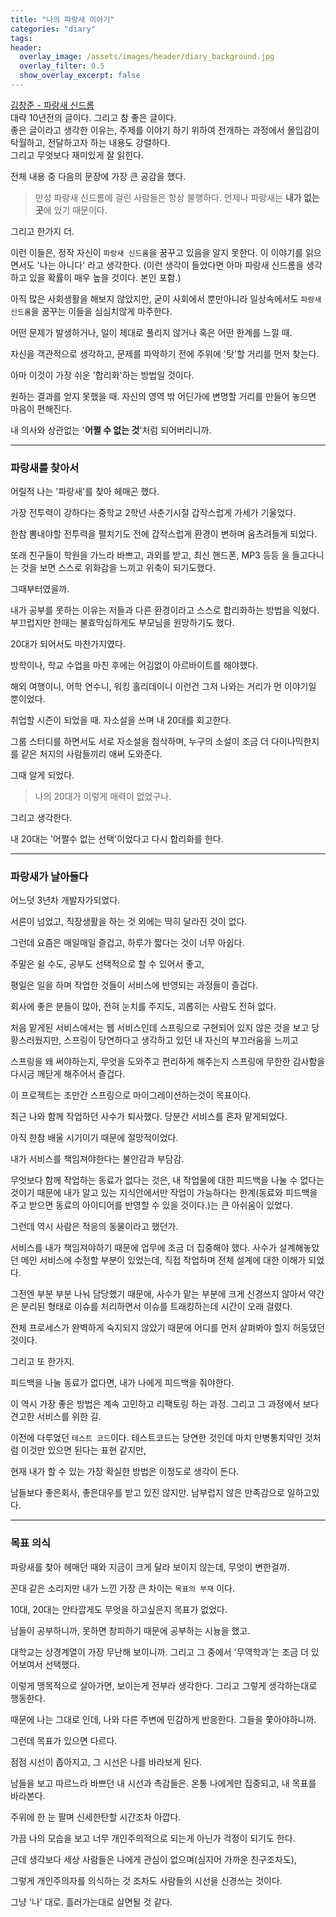 ```yaml
---
title: "나의 파랑새 이야기"
categories: "diary"
tags:
header:
  overlay_image: /assets/images/header/diary_background.jpg
  overlay_filter: 0.5
  show_overlay_excerpt: false
---
```


[김창준 - 파랑새 신드롬](https://www.ibm.com/developerworks/mydeveloperworks/blogs/9e635b49-09e9-4c23-8999-a4d461aeace2/entry/147?lang=en)<br/>
대략 10년전의 글이다. 그리고 참 좋은 글이다. <br>
좋은 글이라고 생각한 이유는, 주제를 이야기 하기 위하여 전개하는 과정에서 몰입감이 탁월하고, 전달하고자 하는 내용도 강렬하다.<br>
그리고 무엇보다 재미있게 잘 읽힌다.

전체 내용 중 다음의 문장에 가장 큰 공감을 했다.

> 만성 파랑새 신드롬에 걸린 사람들은 항상 불행하다. 언제나 파랑새는 **내가 없는 곳**에 있기 때문이다.

그리고 한가지 더.

이런 이들은, 정작 자신이 `파랑새 신드롬`을 꿈꾸고 있음을 알지 못한다. 이 이야기를 읽으면서도 '나는 아니다' 라고 생각한다. (이런 생각이 들었다면 아마 파랑새 신드롬을 생각하고 있을 확률이 매우 높을 것이다. 본인 포함.)

아직 많은 사회생활을 해보지 않았지만, 굳이 사회에서 뿐만아니라 일상속에서도 `파랑새 신드롬`을 꿈꾸는 이들을 심심치않게 마주한다.

어떤 문제가 발생하거나, 일이 제대로 풀리지 않거나 혹은 어떤 한계를 느낄 때.

자신을 객관적으로 생각하고, 문제를 파악하기 전에 주위에 '탓'할 거리를 먼저 찾는다.

아마 이것이 가장 쉬운 '합리화'하는 방법일 것이다.

원하는 결과를 얻지 못했을 때. 자신의 영역 밖 어딘가에 변명할 거리를 만들어 놓으면 마음이 편해진다.

내 의사와 상관없는 '**어쩔 수 없는 것**'처럼 되어버리니까.

---

### 파랑새를 찾아서

어릴적 나는 '파랑새'를 찾아 헤매곤 했다.

가장 전투력이 강하다는 중학교 2학년 사춘기시절 갑작스럽게 가세가 기울었다.

한참 뽐내야할 전투력을 펼치기도 전에 갑작스럽게 환경이 변하며 움츠려들게 되었다.

또래 친구들이 학원을 가느라 바쁘고, 과외를 받고, 최신 핸드폰, MP3 등등 을 들고다니는 것을 보면 스스로 위화감을 느끼고 위축이 되기도했다.

그때부터였을까.

내가 공부를 못하는 이유는 저들과 다른 환경이라고 스스로 합리화하는 방법을 익혔다. 부끄럽지만 한때는 불효막심하게도 부모님을 원망하기도 했다.

20대가 되어서도 마찬가지였다.

방학이나, 학교 수업을 마친 후에는 어김없이 아르바이트를 해야했다.

해외 여행이니, 어학 연수니, 워킹 홀리데이니 이런건 그저 나와는 거리가 먼 이야기일 뿐이었다.

취업할 시즌이 되었을 때. 자소설을 쓰며 내 20대를 회고한다.

그룹 스터디를 하면서도 서로 자소설을 첨삭하며, 누구의 소설이 조금 더 다이나믹한지를 같은 처지의 사람들끼리 애써 도와준다.

그때 알게 되었다.

>나의 20대가 이렇게 매력이 없었구나.

그리고 생각한다.

내 20대는 '어쩔수 없는 선택'이었다고 다시 합리화를 한다.

---

### 파랑새가 날아들다

어느덧 3년차 개발자가되었다.

서른이 넘었고, 직장생활을 하는 것 외에는 딱히 달라진 것이 없다.

그런데 요즘은 매일매일 즐겁고, 하루가 짧다는 것이 너무 아쉽다.

주말은 쉴 수도, 공부도 선택적으로 할 수 있어서 좋고,

평일은 일을 하며 작업한 것들이 서비스에 반영되는 과정들이 즐겁다.

회사에 좋은 분들이 많아, 전혀 눈치를 주지도, 괴롭히는 사람도 전혀 없다.

처음 맡게된 서비스에서는 웹 서비스인데 스프링으로 구현되어 있지 않은 것을 보고 당황스러웠지만, 스프링이 당연하다고 생각하고 있던 내 자신의 부끄러움을 느끼고

스프링을 왜 써야하는지, 무엇을 도와주고 편리하게 해주는지 스프링에 무한한 감사함을 다시금 깨닫게 해주어서 즐겁다.

이 프로젝트는 조만간 스프링으로 마이그레이션하는것이 목표이다.

최근 나와 함께 작업하던 사수가 퇴사했다. 당분간 서비스를 혼자 맡게되었다.

아직 한참 배울 시기이기 때문에 절망적이었다.

내가 서비스를 책임져야한다는 불안감과 부담감.

무엇보다 함께 작업하는 동료가 없다는 것은, 내 작업물에 대한 피드백을 나눌 수 없다는 것이기 때문에 내가 알고 있는 지식안에서만 작업이 가능하다는 한계(동료와 피드백을 주고 받으면 동료의 아이디어를 반영할 수 있을 것이다.)는 큰 아쉬움이 있었다.

그런데 역시 사람은 적응의 동물이라고 했던가.

서비스를 내가 책임져야하기 때문에 업무에 조금 더 집중해야 했다. 사수가 설계해놓았던 메인 서비스에 수정할 부분이 있었는데, 직접 작업하며 전체 설계에 대한 이해가 되었다.

그전엔 부분 부분 나눠 담당했기 때문에, 사수가 맡는 부분에 크게 신경쓰지 않아서 약간은 분리된 형태로 이슈를 처리하면서 이슈를 트래킹하는데 시간이 오래 걸렸다.

전체 프로세스가 완벽하게 숙지되지 않았기 때문에 어디를 먼저 살펴봐야 할지 허둥댔던 것이다.

그리고 또 한가지.

피드백을 나눌 동료가 없다면, 내가 나에게 피드백을 줘야한다.

이 역시 가장 좋은 방법은 계속 고민하고 리팩토링 하는 과정. 그리고 그 과정에서 보다 견고한 서비스를 위한 길.

이전에 다루었던 `테스트 코드`이다. 테스트코드는 당연한 것인데 마치 만병통치약인 것처럼 이것만 있으면 된다는 표현 같지만,

현재 내가 할 수 있는 가장 확실한 방법은 이정도로 생각이 든다.

남들보다 좋은회사, 좋은대우를 받고 있진 않지만. 남부럽지 않은 만족감으로 일하고있다.

---

### 목표 의식

파랑새를 찾아 헤매던 때와 지금이 크게 달라 보이지 않는데, 무엇이 변한걸까.

꼰대 같은 소리지만 내가 느낀 가장 큰 차이는 `목표의 부재` 이다.

10대, 20대는 안타깝게도 무엇을 하고싶은지 목표가 없었다.

남들이 공부하니까, 못하면 창피하기 때문에 공부하는 시늉을 했고.

대학교는 상경계열이 가장 무난해 보이니까. 그리고 그 중에서 '무역학과'는 조금 더 있어보여서 선택했다.

이렇게 맹목적으로 살아가면, 보이는게 전부라 생각한다. 그리고 그렇게 생각하는대로 행동한다.

때문에 나는 그대로 인데, 나와 다른 주변에 민감하게 반응한다. 그들을 쫓아야하니까.

그런데 목표가 있으면 다르다.

점점 시선이 좁아지고, 그 시선은 나를 바라보게 된다.

남들을 보고 따르느라 바쁘던 내 시선과 촉감들은. 온통 나에게만 집중되고, 내 목표를 바라본다.

주위에 한 눈 팔며 신세한탄할 시간조차 아깝다.

가끔 나의 모습을 보고 너무 개인주의적으로 되는게 아닌가 걱정이 되기도 한다.

근데 생각보다 세상 사람들은 나에게 관심이 없으며(심지어 가까운 친구조차도),

그렇게 개인주의자를 의식하는 것 조차도 사람들의 시선을 신경쓰는 것이다.

그냥 '나' 대로. 흘러가는대로 살면될 것 같다.